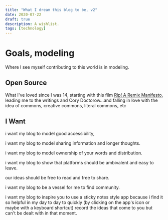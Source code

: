 ```yaml
---
title: "What I dream this blog to be, v2"
date: 2020-07-22
draft: true
description: A wishlist.
tags: [technology]
---
```


# Goals, modeling

Where I see myself contributing to this world is in modeling.

## Open Source
What I've loved since I was 14, starting with this film [Rip! A Remix Manifesto](???), leading me to the writings and Cory Doctorow...and falling in love with the idea of commons, creative commons, literal commons, etc

## I Want

i want my blog to model good accessibility,

i want my blog to model sharing information and longer thoughts.

i want my blog to model ownership of your words and distribution.

i want my blog to show that platforms should be ambivalent and easy to leave.

our ideas should be free to read and free to share.

i want my blog to be a vessel for me to find community.

i want my blog to inspire you to use a sticky notes style app because i find it so helpful in my day to day to quickly (by clicking on the app's icon or maybe with a keyboard shortcut) record the ideas that come to you but can't be dealt with in that moment.

